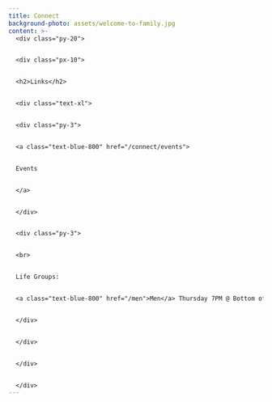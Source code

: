 ```yaml
---
title: Connect
background-photo: assets/welcome-to-family.jpg
content: >-
  <div class="py-20">


  <div class="px-10">


  <h2>Links</h2>


  <div class="text-xl">


  <div class="py-3">


  <a class="text-blue-800" href="/connect/events">


  Events


  </a>


  </div>


  <div class="py-3">


  <br>


  Life Groups:


  <a class="text-blue-800" href="/men">Men</a> Thursday 7PM @ Bottom of Lenoir | <a class="text-blue-800" href="/women">Women</a> Thursday 7PM @ Bottom of Lenoir | Co-ed Wednesday 7PM @ Union 3407


  </div>


  </div>


  </div>


  </div>
---
```


